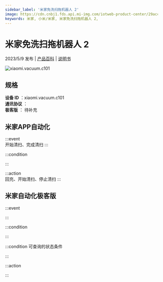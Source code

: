 ```yaml
---
sidebar_label: '米家免洗扫拖机器人 2'
image: https://cdn.cnbj1.fds.api.mi-img.com/iotweb-product-center/29acc6edaad591a69363af1c82246714_1675043430348.png?GalaxyAccessKeyId=AKVGLQWBOVIRQ3XLEW&Expires=9223372036854775807&Signature=DPcKWv0VvYs4wVy13SGykofR0Ng=
keywords: 米家, 小米/米家, 米家免洗扫拖机器人 2, 
---
```

# 米家免洗扫拖机器人 2

2023/5/9 发布 | [产品百科](https://home.mi.com/webapp/content/baike/product/index.html?model=xiaomi.vacuum.c101/) | [说明书](https://home.mi.com/views/introduction.html?model=xiaomi.vacuum.c101&region=cn)

![xiaomi.vacuum.c101](https://cdn.cnbj1.fds.api.mi-img.com/iotweb-product-center/29acc6edaad591a69363af1c82246714_1675043430348.png?GalaxyAccessKeyId=AKVGLQWBOVIRQ3XLEW&Expires=9223372036854775807&Signature=DPcKWv0VvYs4wVy13SGykofR0Ng=)

## 规格  
> 
**设备 ID** ：xiaomi.vacuum.c101  
**通讯协议** ：  
**极客版**  ： 待补充 


## 米家APP自动化  

:::event  
开始清扫、完成清扫
:::

:::condition  

:::

:::action   
回充、开始清扫、停止清扫
:::

## 米家自动化极客版  

:::event  

:::

:::condition  

:::

:::condition 可查询的状态条件  

:::

:::action  

:::

        
